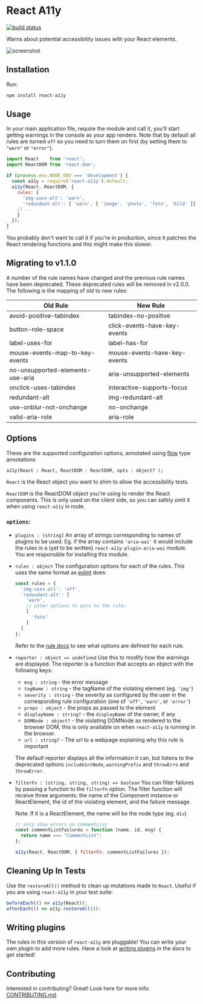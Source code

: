 React A11y
==========

[![build status](https://img.shields.io/travis/reactjs/react-a11y/master.svg?style=flat-square)](https://travis-ci.org/reactjs/react-a11y)

Warns about potential accessibility issues with your React elements.

![screenshot](http://i.imgur.com/naQTETB.png)


## Installation

Run:

```bash
npm install react-a11y
```

## Usage

In your main application file, require the module and call it, you'll start
getting warnings in the console as your app renders.  Note that by default all
rules are turned `off` so you need to turn them on first (by setting them to
`"warn"` or `"error"`).

```javascript
import React    from 'react';
import ReactDOM from 'react-dom';

if (process.env.NODE_ENV === 'development') {
  const a11y = require('react-a11y').default;
  a11y(React, ReactDOM, {
    rules: {
      'img-uses-alt': 'warn',
      'redundant-alt': [ 'warn', [ 'image', 'photo', 'foto', 'bild' ]]
    // ...
    }
  });
}
```

You probably don't want to call it if you're in production, since it patches the 
React rendering functions and this might make this slower.

## Migrating to v1.1.0
A number of the rule names have changed and the previous rule names have been deprecated.  These deprecated rules will
be removed in v2.0.0.  The following is the mapping of old to new rules:

| Old Rule      | New Rule    |
| ------------- | ----------- |
| avoid-positive-tabindex | tabindex-no-positive |
| button-role-space | click-events-have-key-events |
| label-uses-for | label-has-for |
| mouse-events-map-to-key-events | mouse-events-have-key-events |
| no-unsupported-elements-use-aria | aria-unsupported-elements |
| onclick-uses-tabindex | interactive-supports-focus |
| redundant-alt | img-redundant-alt |
| use-onblur-not-onchange | no-onchange |
| valid-aria-role | aria-role |

## Options

These are the supported configuration options, annotated using [flow][] type
annotations

```flow js
a11y(React : React, ReactDOM : ReactDOM, opts : object? );
```

`React` is the React object you want to shim to allow the 
accessibility tests.

`ReactDOM` is the ReactDOM object you're using to render the
React components. This is only used on the client side, so you
can safely omit it when using `react-a11y` in node.

### `options`:
  - `plugins : [string]`
    An array of strings corresponding to names of plugins to be used.
    Eg. if the array contains `'aria-wai'` it would include the rules 
    in a (yet to be written) `react-a11y-plugin-aria-wai` module.  You
    are responsible for installing this module.

  - `rules : object`
    The configuration options for each of the rules. This uses the same format
    as [eslint][] does: 
    
    ```javascript
    const rules = {
      'img-uses-alt': 'off',
      'redundant-alt': [
        'warn',
        // other options to pass to the rule:
        [
          'foto'
        ]
      ]
    };
    ```
    
    Refer to the [rule docs](docs/rules) 
    to see what options are defined for each rule.

  - `reporter : object => undefined`
    Use this to modify how the warnings are displayed.
    The reporter is a function that accepts an object with
    the following keys:
    - `msg : string` - the error message
    - `tagName : string` - the tagName of the violating element (eg. `'img'`)
    - `severity : string` - the severity as configured by the user in the 
      corresponding rule configuration (one of `'off'`, `'warn'`, or `'error'`)
    - `props : object` - the props as passed to the element
    - `displayName : string?` - the `displayName` of the owner, if any
    - `DOMNode : object?` - the violating DOMNode as rendered to the browser
      DOM, this is only available on when `react-a11y` is running in the
      browser.
    - `url : string?` - The url to a webpage explaining why this rule
      is important

    The default reporter displays all the information it can, but listens
    to the deprecated options `includeSrcNode`, `warningPrefix` and
    `throwErro` and `throwError`.

  - `filterFn : (string, string, string) => boolean`
    You can filter failures by passing a function to the `filterFn` option. The
    filter function will receive three arguments: the name of the Component
    instance or ReactElement, the id of the violating element, and the failure
    message.

    Note: If it is a ReactElement, the name will be the node type (eg. `div`)

    ```javascript
    // only show errors on CommentList
    const commentListFailures = function (name, id, msg) {
      return name === "CommentList";
    };

    a11y(React, ReactDOM, { filterFn: commentListFailures });
    ```

## Cleaning Up In Tests

Use the `restoreAll()` method to clean up mutations made to `React`.
Useful if you are using `react-a11y` in your test suite:

```javascript
beforeEach(() => a11y(React));
afterEach(() => a11y.restoreAll());
```

## Writing plugins

The rules in this version of `react-a11y` are pluggable!
You can write your own plugin to add more rules.  Have a look at 
[writing plugins](docs/plugins.md) in the
docs to get started!

## Contributing

Interested in contributing?  Great!  Look here for more info: [CONTRIBUTING.md](CONTRIBUTING.md).

[react-a11y]:    https://github.com/reactjs/react-a11y
[eslint]:        http://eslint.org
[flow]:          http://flowtype.org
[eslint-plugin]: https://github.com/evcohen/eslint-plugin-jsx-a11y
[AX]:            https://github.com/GoogleChrome/accessibility-developer-tools/wiki/Audit-Rules
